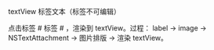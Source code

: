 textView 标签文本（标签不可编辑）

点击标签 # 标签 # ，渲染到 textView。过程： label -> image -> NSTextAttachment -> 图片排版 -> 渲染 textView。